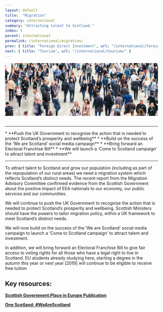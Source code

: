 ```yaml
---
layout: default
title:  "Migration"
category: international
summary: "Attracting talent to Scotland."
index: 5
parent: international
permalink: /international/migration/
prev: { title: "Foreign Direct Investment", url: "/international/foreign-direct-investment/" }
next: { title: "Tourism", url: "/international/tourism/" }
---
```

![A crowd of people](/assets/images/pageimages/international.4.jpg)  
<br>
<hr>
* **Push the UK Government to recognise the action that is needed to protect Scotland’s prosperity and wellbeing**
* **Build on the success of the ‘We are Scotland’ social media campaign**
* **Bring forward an Electoral Franchise Bill**
* **We will launch a ‘Come to Scotland campaign’ to attract talent and investment**

<hr>

To attract talent to Scotland and grow our population (including as part of the repopulation of our rural areas) we need a migration system which reflects Scotland’s distinct needs. The recent report from the Migration Advisory Committee confirmed evidence from the Scottish Government about the positive impact of EEA nationals to our economy, our public services and our communities.

We will continue to push the UK Government to recognise the action that is needed to protect Scotland’s prosperity and wellbeing. Scottish Ministers should have the powers to tailor migration policy, within a UK framework to meet Scotland’s distinct needs.

We will now build on the success of the ‘We are Scotland’ social media campaign to launch a ‘Come to Scotland campaign’ to attract talent and investment.

In addition, we will bring forward an Electoral Franchise Bill to give fair access to voting rights for all those who have a legal right to live in Scotland. EU students already studying here, starting a degree in the autumn this year or next year [2019] will continue to be eligible to receive free tuition


## Key resources:

**[Scottish Government:Place in Europe Publication](https://beta.gov.scot/publications/scotlands-place-europe-people-jobs-investment/)** 

**[One Scotland: #WeAreScotland](https://onescotland.org/campaigns/we-are-scotland/)**
